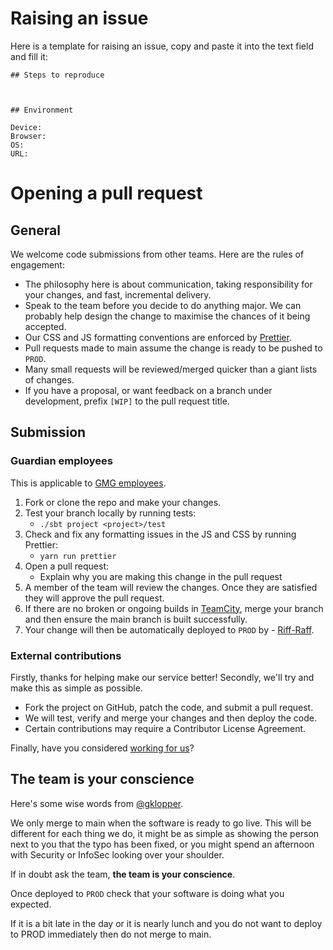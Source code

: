 # Raising an issue

Here is a template for raising an issue, copy and paste it into the text field and fill it:

```
## Steps to reproduce



## Environment

Device:
Browser:
OS:
URL:
```

# Opening a pull request

## General

We welcome code submissions from other teams. Here are the rules of engagement:

- The philosophy here is about communication, taking responsibility for your changes, and fast, incremental delivery.
- Speak to the team before you decide to do anything major. We can probably help design the change to maximise the chances of it being accepted.
- Our CSS and JS formatting conventions are enforced by [Prettier](https://prettier.io/).
- Pull requests made to main assume the change is ready to be pushed to `PROD`.
- Many small requests will be reviewed/merged quicker than a giant lists of changes.
- If you have a proposal, or want feedback on a branch under development, prefix `[WIP]` to the pull request title.

## Submission

### Guardian employees

This is applicable to [GMG employees](http://www.gmgplc.co.uk/).

1. Fork or clone the repo and make your changes.
2. Test your branch locally by running tests:
    - `./sbt project <project>/test`
3. Check and fix any formatting issues in the JS and CSS by running Prettier:
    - `yarn run prettier`
4. Open a pull request:
    - Explain why you are making this change in the pull request
5. A member of the team will review the changes. Once they are satisfied they will approve the pull request.
6. If there are no broken or ongoing builds in [TeamCity](https://teamcity.gutools.co.uk/viewType.html?buildTypeId=Tools_SecurityHq), merge your branch and then ensure the main branch is built successfully.
7. Your change will then be automatically deployed to `PROD` by - [Riff-Raff](https://riffraff.gutools.co.uk/).

### External contributions

Firstly, thanks for helping make our service better! Secondly, we'll try and make this as simple as possible.

- Fork the project on GitHub, patch the code, and submit a pull request.
- We will test, verify and merge your changes and then deploy the code.
- Certain contributions may require a Contributor License Agreement.

Finally, have you considered [working for us](https://workforus.theguardian.com/index.php/search-jobs-and-apply/?search_paths%5B%5D=&query=developer)?

## The team is your conscience

Here's some wise words from [@gklopper](https://github.com/gklopper).

We only merge to main when the software is ready to go live. This will be different for each thing we do, it might be as simple as showing the person next to you that the typo has been fixed, or you might spend an afternoon with Security or InfoSec looking over your shoulder.

If in doubt ask the team, **the team is your conscience**.

Once deployed to `PROD` check that your software is doing what you expected.

If it is a bit late in the day or it is nearly lunch and you do not want to deploy to PROD immediately then do not merge to main.
